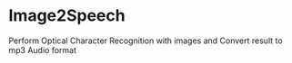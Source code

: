 # Image2Speech
Perform Optical Character Recognition with images and Convert result to mp3 Audio format
